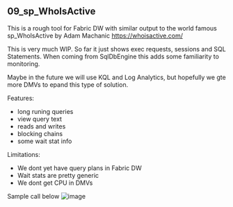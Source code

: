 ## 09_sp_WhoIsActive
This is a rough tool for Fabric DW with similar  output to the world famous sp_WhoIsActive by Adam Machanic
https://whoisactive.com/

This is very much WIP. So far it just shows exec requests, sessions and SQL Statements.
When coming from SqlDbEngine this adds some familiarity to monitoring.

Maybe in the future we will use KQL and Log Analytics, but hopefully we gte more DMVs to epand this type of solution.

Features:
- long runing queries
- view query text
- reads and writes
- blocking chains
- some wait stat info

Limitations:
- We dont yet have query plans in Fabric DW
- Wait stats are pretty generic
- We dont get CPU in DMVs


Sample call below
  ![image](https://github.com/ProdataSQL/Fabric/assets/19823837/fda392ae-1766-4617-95da-4ba71ecf292c)

